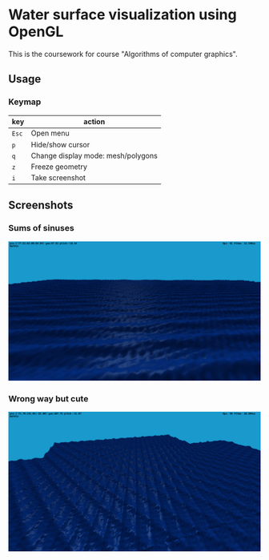 # Water surface visualization using OpenGL

This is the coursework for course "Algorithms of computer graphics".

## Usage

### Keymap

| key   | action                             |
|-------|------------------------------------|
| `Esc` | Open menu                          |
| `p`   | Hide/show cursor                   |
| `q`   | Change display mode: mesh/polygons |
| `z`   | Freeze geometry                    |
| `i`   | Take screenshot                    |

## Screenshots

### Sums of sinuses

<img src="./docs/image1.png">

### Wrong way but cute

<img src="./docs/wrongButPretty1.png">
